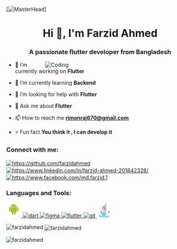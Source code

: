 [![MasterHead](https://cdn.prod.website-files.com/5f841209f4e71b2d70034471/6078b650748b8558d46ffb7f_Flutter%20app%20development.png)]
<h1 align="center">Hi 👋, I'm Farzid Ahmed</h1>
<h3 align="center">A passionate flutter developer from Bangladesh</h3>

<img align="right" alt="Coding" width="400" src="https://cdn.dribbble.com/users/1162077/screenshots/3848914/programmer.gif">

- 🔭 I’m currently working on **Flutter**

- 🌱 I’m currently learning **Backend**

- 🤝 I’m looking for help with **Flutter**

- 💬 Ask me about **Flutter**

- 📫 How to reach me **rimonraj670@gmail.com**

- ⚡ Fun fact **You think it , I can develop it**

<h3 align="left">Connect with me:</h3>
<p align="left">
<a href="https://dev.to/https://github.com/farzidahmed" target="blank"><img align="center" src="https://raw.githubusercontent.com/rahuldkjain/github-profile-readme-generator/master/src/images/icons/Social/devto.svg" alt="https://github.com/farzidahmed" height="30" width="40" /></a>
<a href="https://linkedin.com/in/https://www.linkedin.com/in/farzid-ahmed-201842328/" target="blank"><img align="center" src="https://raw.githubusercontent.com/rahuldkjain/github-profile-readme-generator/master/src/images/icons/Social/linked-in-alt.svg" alt="https://www.linkedin.com/in/farzid-ahmed-201842328/" height="30" width="40" /></a>
<a href="https://fb.com/https://www.facebook.com/md.farzid.1" target="blank"><img align="center" src="https://raw.githubusercontent.com/rahuldkjain/github-profile-readme-generator/master/src/images/icons/Social/facebook.svg" alt="https://www.facebook.com/md.farzid.1" height="30" width="40" /></a>
</p>

<h3 align="left">Languages and Tools:</h3>
<p align="left"> <a href="https://developer.android.com" target="_blank" rel="noreferrer"> <img src="https://raw.githubusercontent.com/devicons/devicon/master/icons/android/android-original-wordmark.svg" alt="android" width="40" height="40"/> </a> <a href="https://dart.dev" target="_blank" rel="noreferrer"> <img src="https://www.vectorlogo.zone/logos/dartlang/dartlang-icon.svg" alt="dart" width="40" height="40"/> </a> <a href="https://www.figma.com/" target="_blank" rel="noreferrer"> <img src="https://www.vectorlogo.zone/logos/figma/figma-icon.svg" alt="figma" width="40" height="40"/> </a> <a href="https://flutter.dev" target="_blank" rel="noreferrer"> <img src="https://www.vectorlogo.zone/logos/flutterio/flutterio-icon.svg" alt="flutter" width="40" height="40"/> </a> <a href="https://git-scm.com/" target="_blank" rel="noreferrer"> <img src="https://www.vectorlogo.zone/logos/git-scm/git-scm-icon.svg" alt="git" width="40" height="40"/> </a> <a href="https://www.java.com" target="_blank" rel="noreferrer"> <img src="https://raw.githubusercontent.com/devicons/devicon/master/icons/java/java-original.svg" alt="java" width="40" height="40"/> </a> </p>

<p><img align="left" src="https://github-readme-stats.vercel.app/api/top-langs?username=farzidahmed&show_icons=true&locale=en&layout=compact" alt="farzidahmed" /></p>

<p>&nbsp;<img align="center" src="https://github-readme-stats.vercel.app/api?username=farzidahmed&show_icons=true&locale=en" alt="farzidahmed" /></p>

<p><img align="center" src="https://github-readme-streak-stats.herokuapp.com/?user=farzidahmed&" alt="farzidahmed" /></p>

